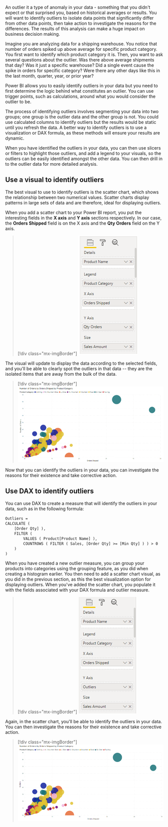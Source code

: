 An outlier it a type of anomaly in your data - something that you didn't expect or that surprised you, based on historical averages or results. You will want to identify outliers to isolate data points that significantly differ from other data points, then take action to investigate the reasons for the differences. The results of this analysis can make a huge impact on business decision making.

Imagine you are analyzing data for a shipping warehouse. You notice that number of orders spiked up above average for specific product category. You first want to identify which product category it is. Then, you want to ask several questions about the outlier. Was there above average shipments that day? Was it just a specific warehouse? Did a single event cause the spike in orders for specific category? Were there any other days like this in the last month, quarter, year, or prior year?

Power BI allows you to easily identify outliers in your data but you need to first determine the logic behind what constitutes an outlier. You can use trigger points, such as calculations, around what you would consider the outlier to be.

The process of identifying outliers involves segmenting your data into two groups; one group is the outlier data and the other group is not. You could use calculated columns to identify outliers but the results would be static until you refresh the data. A better way to identify outliers is to use a visualization or DAX formula, as these methods will ensure your results are dynamic.

When you have identified the outliers in your data, you can then use slicers or filters to highlight those outliers, and add a legend to your visuals, so the outliers can be easily identified amongst the other data. You can then drill in to the outlier data for more detailed analysis.

## Use a visual to identify outliers

The best visual to use to identify outliers is the scatter chart, which shows the relationship between two numerical values. Scatter charts display patterns in large sets of data and are therefore, ideal for displaying outliers.

When you add a scatter chart to your Power BI report, you put the interesting fields in the **X axis** and **Y axis** sections respectively. In our case, the **Orders Shipped** field is on the X axis and the **Qty Orders** field on the Y axis.

> [!div class="mx-imgBorder"]
> [![Add fields to populate scatter chart](../media/3-add-scatter-chart-ss.png)](../media/3-add-scatter-chart-ss.png#lightbox)

The visual will update to display the data according to the selected fields, and you'll be able to clearly spot the outliers in that data -- they are the isolated items that are away from the bulk of the data.

> [!div class="mx-imgBorder"]
> [![Scatter chart with outlier](../media/3-scatter-chart-outlier-ss.png)](../media/3-scatter-chart-outlier-ss.png#lightbox)

Now that you can identify the outliers in your data, you can investigate the reasons for their existence and take corrective action.

## Use DAX to identify outliers

You can use DAX to create a measure that will identify the outliers in your data, such as in the following formula:

```dax
Outliers =
CALCULATE (
    [Order Qty] ),
    FILTER (
        VALUES ( Product[Product Name] ),
        COUNTROWS ( FILTER ( Sales, [Order Qty] >= [Min Qty] ) ) > 0
    )
) 
```

When you have created a new outlier measure, you can group your products into categories using the grouping feature, as you did when creating a histogram earlier. You then need to add a scatter chart visual, as you did in the previous section, as this the best visualization option for displaying outliers. When you've added the scatter chart, you populate it with the fields associated with your DAX formula and outlier measure.

> [!div class="mx-imgBorder"]
> [![Select outlier logic fields to use in scatter chart](../media/3-select-outlier-logic-fields-ss.png)](../media/3-select-outlier-logic-fields-ss.png#lightbox)

Again, in the scatter chart, you'll be able to identify the outliers in your data. You can then investigate the reasons for their existence and take corrective action.

> [!div class="mx-imgBorder"]
> [![Scatter chart to populate outliers](../media/3-scatter-chart-populate-outliers-ss.png)](../media/3-scatter-chart-populate-outliers-ss.png#lightbox)
